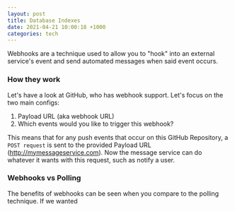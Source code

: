 ```yaml
---
layout: post
title: Database Indexes
date: 2021-04-21 10:00:18 +1000
categories: tech
---
```


Webhooks are a technique used to allow you to "hook" into an external service's event and send automated messages when said event occurs.

### How they work

Let's have a look at GitHub, who has webhook support.
Let's focus on the two main configs:

1. Payload URL (aka webhook URL)
2. Which events would you like to trigger this webhook?

This means that for any push events that occur on this GitHub Repository, a `POST request` is sent to the provided Payload URL (http://mymessageservice.com). Now the message service can do whatever it wants with this request, such as notify a user.

### Webhooks vs Polling

The benefits of webhooks can be seen when you compare to the polling technique. If we wanted
